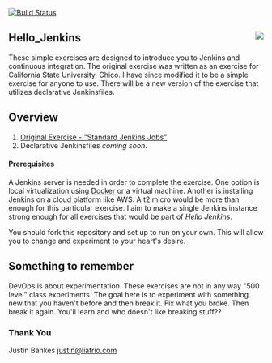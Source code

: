 [![Build Status](http://localhost:8080/job/Tutorial_HelloJenkin/badge/icon)](http://localhost:8080/job/Tutorial_HelloJenkin/)

## Hello_Jenkins <img align="right" src="img/liatrio.png">
These simple exercises are designed to introduce you to Jenkins and continuous integration. The original exercise 
was written as an exercise for California State University, Chico. I have since modified it to be a simple exercise for
anyone to use. There will be a new version of the exercise that utilizes declarative Jenkinsfiles. 

## Overview
1. [Original Exercise - "Standard Jenkins Jobs"](original/README.md)
2. Declarative Jenkinsfiles _coming soon_. 

#### Prerequisites
A Jenkins server is needed in order to complete the exercise. One option is local virtualization using 
[Docker](https://hub.docker.com/r/jenkins/jenkins/) or a virtual machine. Another is installing Jenkins on a cloud 
platform like AWS. A t2.micro would be more than enough for this particular exercise. I aim to make a single Jenkins
instance strong enough for all exercises that would be part of _Hello Jenkins_.

You should fork this repository and set up to run on your own. This will allow you to change and experiment to your
heart's desire. 

## Something to remember
DevOps is about experimentation. These exercises are not in any way "500 level" class experiments. The goal here is to
experiment with something new that you haven't before and then break it. Fix what you broke. Then break it again. 
You'll learn and who doesn't like breaking stuff??

### Thank You  
Justin Bankes <justin@liatrio.com>  
